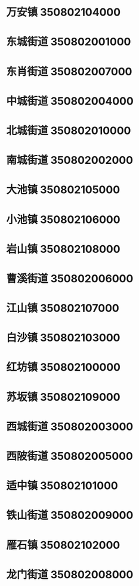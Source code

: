# 万安镇 350802104000
# 东城街道 350802001000
# 东肖街道 350802007000
# 中城街道 350802004000
# 北城街道 350802010000
# 南城街道 350802002000
# 大池镇 350802105000
# 小池镇 350802106000
# 岩山镇 350802108000
# 曹溪街道 350802006000
# 江山镇 350802107000
# 白沙镇 350802103000
# 红坊镇 350802100000
# 苏坂镇 350802109000
# 西城街道 350802003000
# 西陂街道 350802005000
# 适中镇 350802101000
# 铁山街道 350802009000
# 雁石镇 350802102000
# 龙门街道 350802008000
